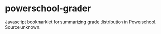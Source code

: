 # powerschool-grader
Javascript bookmarklet for summarizing grade distribution in Powerschool. Source unknown.
